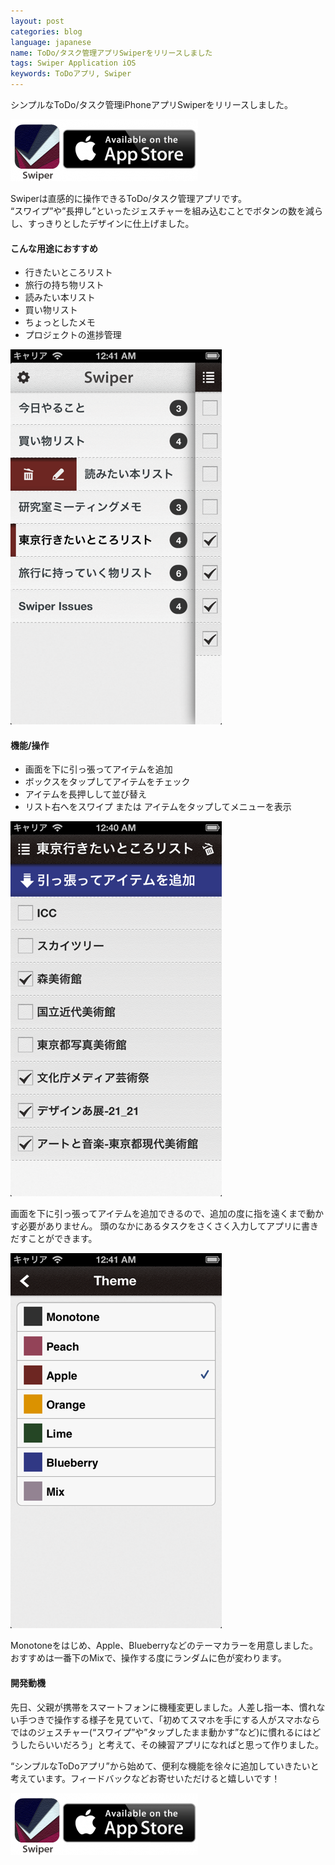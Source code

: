```yaml
---
layout: post
categories: blog
language: japanese
name: ToDo/タスク管理アプリSwiperをリリースしました
tags: Swiper Application iOS
keywords: ToDoアプリ, Swiper
---
```


シンプルなToDo/タスク管理iPhoneアプリSwiperをリリースしました。

[<img src="/assets/content-image/swiper_aoa.png" class="image-center">](https://itunes.apple.com/jp/app/swiper-zhi-gan-cao-zuodetodo/id631354108)

Swiperは直感的に操作できるToDo/タスク管理アプリです。<br>
“スワイプ”や”長押し”といったジェスチャーを組み込むことでボタンの数を減らし、すっきりとしたデザインに仕上げました。

#### こんな用途におすすめ

* 行きたいところリスト
* 旅行の持ち物リスト
* 読みたい本リスト
* 買い物リスト
* ちょっとしたメモ
* プロジェクトの進捗管理

<img src="/assets/content-image/swiper_ss4.png" class="image-on-frame-small">

#### 機能/操作

* 画面を下に引っ張ってアイテムを追加
* ボックスをタップしてアイテムをチェック
* アイテムを長押しして並び替え
* リスト右へをスワイプ または アイテムをタップしてメニューを表示

<img src="/assets/content-image/swiper_ss1.png" class="image-on-frame-small">

画面を下に引っ張ってアイテムを追加できるので、追加の度に指を遠くまで動かす必要がありません。
頭のなかにあるタスクをさくさく入力してアプリに書きだすことができます。

<img src="/assets/content-image/swiper_ss3.png" class="image-on-frame-small">

Monotoneをはじめ、Apple、Blueberryなどのテーマカラーを用意しました。おすすめは一番下のMixで、操作する度にランダムに色が変わります。

#### 開発動機

先日、父親が携帯をスマートフォンに機種変更しました。人差し指一本、慣れない手つきで操作する様子を見ていて、「初めてスマホを手にする人がスマホならではのジェスチャー(“スワイプ”や”タップしたまま動かす”など)に慣れるにはどうしたらいいだろう」と考えて、その練習アプリになればと思って作りました。

“シンプルなToDoアプリ”から始めて、便利な機能を徐々に追加していきたいと考えています。フィードバックなどお寄せいただけると嬉しいです！

[<img src="/assets/content-image/swiper_aoa.png" class="image-center">](https://itunes.apple.com/jp/app/swiper-zhi-gan-cao-zuodetodo/id631354108)
